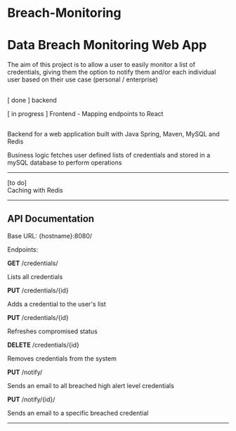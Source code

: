 # Breach-Monitoring
# Data Breach Monitoring Web App

The aim of this project is to allow a user to easily monitor a list of credentials, giving them the option to notify them and/or each individual user
based on their use case (personal / enterprise)

##



[ done ] backend 


[ in progress ] Frontend - Mapping endpoints to React 


## 
Backend for a web application built with Java Spring, Maven, MySQL and Redis 

Business logic fetches user defined lists of credentials and stored in a mySQL database to perform operations

_________________________________________________________________________________________________________________________________________________
[to do]                     
Caching with Redis
_________________________________________________________________________________________________________________________________________________
## API Documentation
Base URL: {hostname}:8080/

Endpoints:

**GET** /credentials/ 

Lists all credentials

**PUT**  /credentials/{id} 

Adds a credential to the user's list

**PUT**  /credentials/{id}

Refreshes compromised status

**DELETE**  /credentials/{id}

Removes credentials from the system

**PUT** /notify/

Sends an email to all breached high alert level credentials

**PUT** /notify/{id}/

Sends an email to a specific breached credential



_________________________________________________________________________________________________________________________________________________

